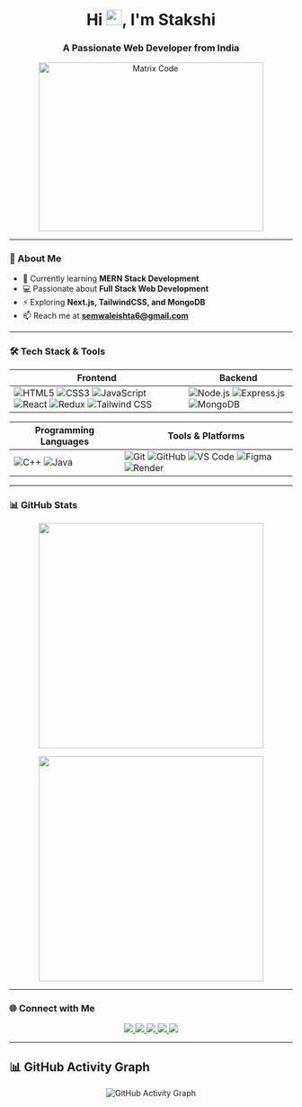 <h1 align="center">Hi <img src="https://media.giphy.com/media/hvRJCLFzcasrR4ia7z/giphy.gif" width="28px" height="28px">, I'm Stakshi</h1>
<h3 align="center">A Passionate Web Developer from India</h3>
 
<p align="center"> 
  <img src="https://i.pinimg.com/originals/c7/c6/f7/c7c6f7e8b3506ea46261ab7b55fc9faf.gif" alt="Matrix Code" width="400" height="300"/>
</p> 

--- 

### 🚀 About Me   
- 🌱 Currently learning **MERN Stack Development**  
- 💻 Passionate about **Full Stack Web Development**  
- ⚡ Exploring **Next.js, TailwindCSS, and MongoDB**  
- 📫 Reach me at **semwaleishta6@gmail.com**  

--- 

### 🛠 Tech Stack & Tools  

| **Frontend** | **Backend** |
|-------------|------------|
| ![HTML5](https://img.shields.io/badge/-HTML5-E34F26?logo=html5&logoColor=white&style=for-the-badge) ![CSS3](https://img.shields.io/badge/-CSS3-1572B6?logo=css3&logoColor=white&style=for-the-badge) ![JavaScript](https://img.shields.io/badge/-JavaScript-F7DF1E?logo=javascript&logoColor=black&style=for-the-badge) ![React](https://img.shields.io/badge/-React-61DAFB?logo=react&logoColor=black&style=for-the-badge) ![Redux](https://img.shields.io/badge/-Redux-764ABC?logo=redux&logoColor=white&style=for-the-badge) ![Tailwind CSS](https://img.shields.io/badge/-TailwindCSS-06B6D4?logo=tailwindcss&logoColor=white&style=for-the-badge) | ![Node.js](https://img.shields.io/badge/-Node.js-339933?logo=node.js&logoColor=white&style=for-the-badge) ![Express.js](https://img.shields.io/badge/-Express.js-000000?logo=express&logoColor=white&style=for-the-badge) ![MongoDB](https://img.shields.io/badge/-MongoDB-47A248?logo=mongodb&logoColor=white&style=for-the-badge) |

| **Programming Languages** | **Tools & Platforms** |
|---------------------------|----------------------|
| ![C++](https://img.shields.io/badge/-C++-00599C?logo=cplusplus&logoColor=white&style=for-the-badge) ![Java](https://img.shields.io/badge/-Java-007396?logo=java&logoColor=white&style=for-the-badge) | ![Git](https://img.shields.io/badge/-Git-F05032?logo=git&logoColor=white&style=for-the-badge) ![GitHub](https://img.shields.io/badge/-GitHub-181717?logo=github&logoColor=white&style=for-the-badge) ![VS Code](https://img.shields.io/badge/-VSCode-007ACC?logo=visualstudiocode&logoColor=white&style=for-the-badge) ![Figma](https://img.shields.io/badge/-Figma-F24E1E?logo=figma&logoColor=white&style=for-the-badge)  ![Render](https://img.shields.io/badge/-Render-0468d7?logo=render&logoColor=white&style=for-the-badge) |

---

### 📊 GitHub Stats  

<p align="center">
  <img src="https://github-readme-stats.vercel.app/api?username=stakshi301&show_icons=true&theme=radical" width="400"/>
</p>  

<p align="center">
  <img src="https://github-readme-stats.vercel.app/api/top-langs/?username=stakshi301&layout=compact&theme=radical" width="400"/>
</p>  

---

### 🌐 Connect with Me  
<p align="center">
  <a href="https://www.linkedin.com/in/stakshi-semwal-832226270/">
    <img src="https://img.shields.io/badge/-LinkedIn-0077B5?logo=linkedin&logoColor=white&style=for-the-badge" />
  </a>
  <a href="https://www.instagram.com/semwal_stakshi/">
    <img src="https://img.shields.io/badge/-Instagram-E4405F?logo=instagram&logoColor=white&style=for-the-badge" />
  </a>
  <a href="mailto:semwaleishta6@gmail.com">
    <img src="https://img.shields.io/badge/-Gmail-D14836?logo=gmail&logoColor=white&style=for-the-badge" />
  </a>
  <a href="https://discord.com/users/Uukiyo">
    <img src="https://img.shields.io/badge/-Discord-7289DA?logo=discord&logoColor=white&style=for-the-badge" />
  </a>
  <a href="https://leetcode.com/u/eishi/">
    <img src="https://img.shields.io/badge/-LeetCode-FFA116?logo=leetcode&logoColor=white&style=for-the-badge" />
</a>

</p>  

---

## 📊 GitHub Activity Graph
<p align="center">
  <img src="https://github-readme-activity-graph.vercel.app/graph?username=stakshi301&theme=react-dark&hide_border=true&area=true" alt="GitHub Activity Graph" />
</p>

